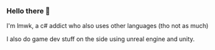 ### Hello there 👋

I'm lmwk, a c# addict who also uses other languages (tho not as much)

I also do game dev stuff on the side using unreal engine and unity.
